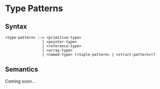# Type Patterns

## Syntax

```
<type-pattern> ::= <primitive-type>
                 | <pointer-type>
                 | <reference-type>
                 | <array-type>
                 | <named-type> (<tuple-pattern> | <struct-pattern>)?
```

## Semantics

Coming soon...
